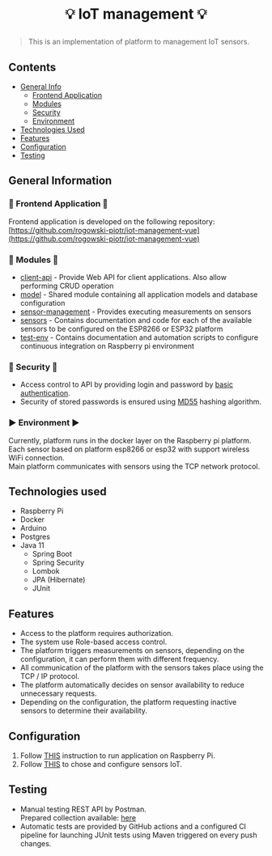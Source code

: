 # <p align="center"> 💡 IoT management 💡 </p>
> This is an implementation of platform to management IoT sensors.

## Contents
* [General Info](#general-information)
  * [Frontend Application](#general-information)
  * [Modules](#general-information)
  * [Security](#general-information)
  * [Environment](#general-information)
* [Technologies Used](#technologies-used)
* [Features](#features)
* [Configuration](#Configuration)
* [Testing](#Testing)


## General Information
### 🚀 Frontend Application 🚀
Frontend application is developed on the following repository:  
[https://github.com/rogowski-piotr/iot-management-vue](https://github.com/rogowski-piotr/iot-management-vue)

### 📁 Modules 📁
* [client-api](client-api) - Provide Web API for client applications. Also allow performing CRUD operation
* [model](model) - Shared module containing all application models and database configuration
* [sensor-management](sensor-managment) - Provides executing measurements on sensors
* [sensors](sensors) - Contains documentation and code for each of the available sensors to be configured on the ESP8266 or ESP32 platform
* [test-env](test-env) - Contains documentation and automation scripts to configure continuous integration on Raspberry pi environment

### 🔐 Security 🔐
* Access control to API by providing login and password by [basic authentication](https://en.wikipedia.org/wiki/Basic_access_authentication).
* Security of stored passwords is ensured using [MD55](https://en.wikipedia.org/wiki/MD5) hashing algorithm.

### ▶️ Environment ▶️
Currently, platform runs in the docker layer on the Raspberry pi platform.  
Each sensor based on platform esp8266 or esp32 with support wireless WiFi connection.  
Main platform communicates with sensors using the TCP network protocol.


## Technologies used
* Raspberry Pi
* Docker
* Arduino
* Postgres
* Java 11
  * Spring Boot
  * Spring Security
  * Lombok
  * JPA (Hibernate)
  * JUnit


## Features
- Access to the platform requires authorization.  
- The system use Role-based access control.  
- The platform triggers measurements on sensors, depending on the configuration, it can perform them with different frequency.  
- All communication of the platform with the sensors takes place using the TCP / IP protocol.  
- The platform automatically decides on sensor availability to reduce unnecessary requests.  
- Depending on the configuration, the platform requesting inactive sensors to determine their availability.


## Configuration 
1. Follow [THIS](https://github.com/rogowski-piotr/iot-db-management/blob/master/test-env/README.md) instruction to run application on Raspberry Pi.
2. Follow [THIS](https://github.com/rogowski-piotr/iot-db-management/blob/master/sensors/README.md) to chose and configure sensors IoT.


## Testing
- Manual testing REST API by Postman.  
Prepared collection available: [here](https://www.postman.com/collections/b1f839feccff33a996f7)
- Automatic tests are provided by GitHub actions and a configured CI pipeline for launching JUnit tests using Maven triggered on every push changes.

